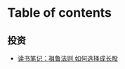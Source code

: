 # Table of contents

## 投资 <a href="#investment" id="investment"></a>

* [读书笔记：祖鲁法则 如何选择成长股](README.md)
